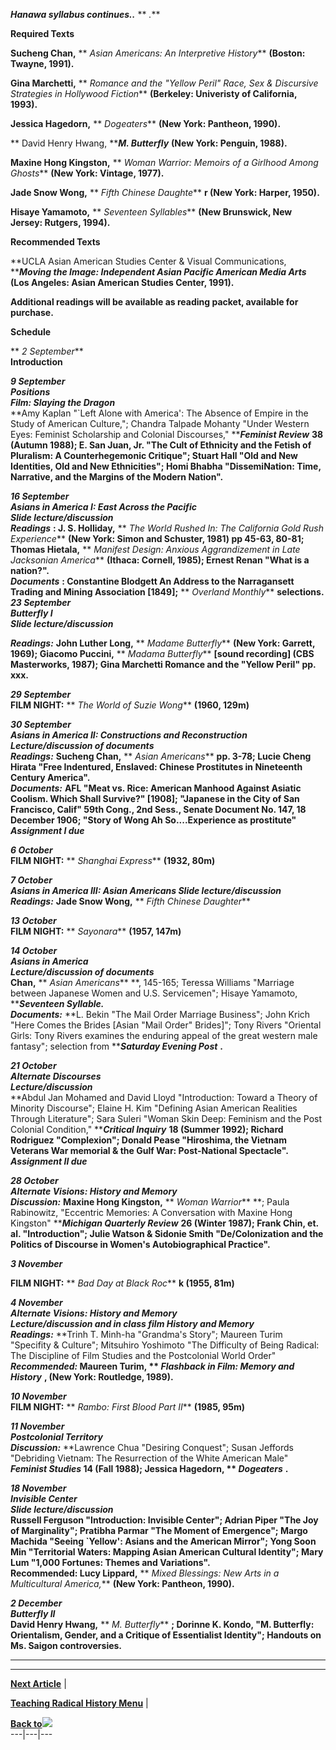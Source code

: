 

**_Hanawa syllabus continues.._** ** _._**

 **Required Texts**

 **Sucheng Chan,** ** _Asian Americans: An Interpretive History_** **(Boston:
Twayne, 1991).**

**Gina Marchetti,** ** _Romance and the "Yellow Peril" Race, Sex & Discursive
Strategies in Hollywood Fiction_** **(Berkeley: Univeristy of California,
1993).**

**Jessica Hagedorn,** ** _Dogeaters_** **(New York: Pantheon, 1990).**

**  David Henry Hwang, ****_M. Butterfly_** **(New York: Penguin, 1988).**

**Maxine Hong Kingston,** ** _Woman Warrior: Memoirs of a Girlhood Among
Ghosts_** **(New York: Vintage, 1977).**

**Jade Snow Wong,** ** _Fifth Chinese Daughte_** **r (New York: Harper,
1950).**

**Hisaye Yamamoto,** ** _Seventeen Syllables_** **(New Brunswick, New Jersey:
Rutgers, 1994).**

**Recommended Texts**

 **UCLA Asian American Studies Center & Visual Communications, ****_Moving the
Image: Independent Asian Pacific American Media Arts_** **(Los Angeles: Asian
American Studies Center, 1991).**

**Additional readings will be available as reading packet, available for
purchase.**

**Schedule**

 ** _2 September_**  
**Introduction**

**_9 September_**  
**_Positions_**  
**_Film: Slaying the Dragon_**  
**Amy Kaplan "`Left Alone with America': The Absence of Empire in the Study of
American Culture,"; Chandra Talpade Mohanty "Under Western Eyes: Feminist
Scholarship and Colonial Discourses," ****_Feminist Review_** **38 (Autumn
1988); E. San Juan, Jr. "The Cult of Ethnicity and the Fetish of Pluralism: A
Counterhegemonic Critique"; Stuart Hall "Old and New Identities, Old and New
Ethnicities"; Homi Bhabha "DissemiNation: Time, Narrative, and the Margins of
the Modern Nation".**

**_16 September_**  
**_Asians in America I: East Across the Pacific_**  
**_Slide lecture/discussion_**  
**_Readings_** **: J. S. Holliday,** ** _The World Rushed In: The California
Gold Rush Experience_** **(New York: Simon and Schuster, 1981) pp 45-63,
80-81; Thomas Hietala,** ** _Manifest Design: Anxious Aggrandizement in Late
Jacksonian America_** **(Ithaca: Cornell, 1985); Ernest Renan "What is a
nation?".**  
**_Documents_** **: Constantine Blodgett An Address to the Narragansett
Trading and Mining Association [1849];** ** _Overland Monthly_**
**selections.**  
**_23 September_**  
**_Butterfly I_**  
**_Slide lecture/discussion_**

**_Readings:_** **John Luther Long,** ** _Madame Butterfly_** **(New York:
Garrett, 1969); Giacomo Puccini,** ** _Madama Butterfly_** **[sound recording]
(CBS Masterworks, 1987); Gina Marchetti Romance and the "Yellow Peril" pp.
xxx.**

**_29 September_**  
**FILM NIGHT:** ** _The World of Suzie Wong_** **(1960, 129m)**

**_30 September_**  
**_Asians in America II: Constructions and Reconstruction Lecture/discussion
of documents_**  
**_Readings:_** **Sucheng Chan,** ** _Asian Americans_** **pp. 3-78; Lucie
Cheng Hirata "Free Indentured, Enslaved: Chinese Prostitutes in Nineteenth
Century America".**  
**_Documents:_** **AFL "Meat vs. Rice: American Manhood Against Asiatic
Coolism. Which Shall Survive?" [1908]; "Japanese in the City of San Francisco,
Calif" 59th Cong., 2nd Sess., Senate Document No. 147, 18 December 1906;
"Story of Wong Ah So....Experience as prostitute"**  
**_Assignment I due_**

**_6 October_**  
**FILM NIGHT:** ** _Shanghai Express_** **(1932, 80m)**

**_7 October_**  
**_Asians in America III: Asian Americans Slide lecture/discussion_**  
**_Readings:_** **Jade Snow Wong,** ** _Fifth Chinese Daughter_**

**_13 October_**  
**FILM NIGHT:** ** _Sayonara_** **(1957, 147m)**

**_14 October_**  
**_Asians in America_**  
**_Lecture/discussion of documents_**  
**Chan,** ** _Asian Americans_** **, 145-165; Teressa Williams "Marriage
between Japanese Women and U.S. Servicemen"; Hisaye Yamamoto, ****_Seventeen
Syllable._**  
**_Documents:_** **L. Bekin "The Mail Order Marriage Business"; John Krich
"Here Comes the Brides [Asian "Mail Order" Brides]"; Tony Rivers "Oriental
Girls: Tony Rivers examines the enduring appeal of the great western male
fantasy"; selection from ****_Saturday Evening Post_** **.**

**_21 October_**  
**_Alternate Discourses_**  
**_Lecture/discussion_**  
**Abdul Jan Mohamed and David Lloyd "Introduction: Toward a Theory of Minority
Discourse"; Elaine H. Kim "Defining Asian American Realities Through
Literature"; Sara Suleri "Woman Skin Deep: Feminism and the Post Colonial
Condition," ****_Critical Inquiry_** **18 (Summer 1992); Richard Rodriguez
"Complexion"; Donald Pease "Hiroshima, the Vietnam Veterans War memorial & the
Gulf War: Post-National Spectacle".**  
**_Assignment II due_**

**_28 October_**  
**_Alternate Visions: History and Memory_**  
**_Discussion:_** **Maxine Hong Kingston,** ** _Woman Warrior_** **; Paula
Rabinowitz, "Eccentric Memories: A Conversation with Maxine Hong Kingston"
****_Michigan Quarterly Review_** **26 (Winter 1987); Frank Chin, et. al.
"Introduction"; Julie Watson & Sidonie Smith "De/Colonization and the Politics
of Discourse in Women's Autobiographical Practice".**

**_3 November_**

**FILM NIGHT:** ** _Bad Day at Black Roc_** **k (1955, 81m)**

**_4 November_**  
**_Alternate Visions: History and Memory_**  
**_Lecture/discussion and in class film History and Memory_**  
**_Readings:_** **Trinh T. Minh-ha "Grandma's Story"; Maureen Turim "Specifity
& Culture"; Mitsuhiro Yoshimoto "The Difficulty of Being Radical: The
Discipline of Film Studies and the Postcolonial World Order"
****_Recommended:_** **Maureen Turim,** ** _Flashback in Film: Memory and
History_** **, (New York: Routledge, 1989).**

**_10 November_**  
**FILM NIGHT:** ** _Rambo: First Blood Part II_** **(1985, 95m)**

**_11 November_**  
**_Postcolonial Territory_**  
**_Discussion:_** **Lawrence Chua "Desiring Conquest"; Susan Jeffords
"Debriding Vietnam: The Resurrection of the White American Male" ****_Feminist
Studies_** **14 (Fall 1988); Jessica Hagedorn,** ** _Dogeaters_** **.**

**_18 November_**  
**_Invisible Center_**  
**_Slide lecture/discussion_**  
**Russell Ferguson "Introduction: Invisible Center"; Adrian Piper "The Joy of
Marginality"; Pratibha Parmar "The Moment of Emergence"; Margo Machida "Seeing
`Yellow': Asians and the American Mirror"; Yong Soon Min "Territorial Waters:
Mapping Asian American Cultural Identity"; Mary Lum "1,000 Fortunes: Themes
and Variations".**  
**Recommended: Lucy Lippard,** ** _Mixed Blessings: New Arts in a
Multicultural America,_** **(New York: Pantheon, 1990).**

**_2 December_**  
**_Butterfly II_**  
**David Henry Hwang,** ** _M. Butterfly_** **; Dorinne K. Kondo, "M.
Butterfly: Orientalism, Gender, and a Critique of Essentialist Identity";
Handouts on Ms. Saigon controversies.**

** **  
---  
  
[**Next Article**](trh4.htm) |

[**Teaching Radical History Menu**](trh1.htm#top) |

[**Back to![](mastrl3.gif)**](rhr.htm)  
---|---|---  
  


